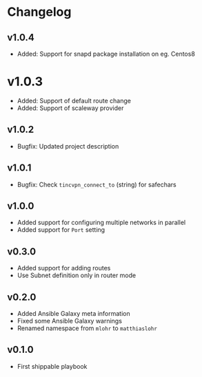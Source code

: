# Changelog

## v1.0.4

* Added: Support for snapd package installation on eg. Centos8

# v1.0.3

* Added: Support of default route change
* Added: Support of scaleway provider

## v1.0.2

* Bugfix: Updated project description

## v1.0.1

* Bugfix: Check `tincvpn_connect_to` (string) for safechars

## v1.0.0

* Added support for configuring multiple networks in parallel
* Added support for `Port` setting

## v0.3.0

* Added support for adding routes
* Use Subnet definition only in router mode

## v0.2.0

* Added Ansible Galaxy meta information
* Fixed some Ansible Galaxy warnings
* Renamed namespace from `mlohr` to `matthiaslohr`

## v0.1.0

* First shippable playbook
